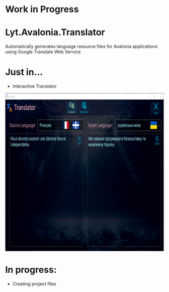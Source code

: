 # Work in Progress

# Lyt.Avalonia.Translator
Automatically generates language resource files for Avalonia applications using Google Translate Web Service 

# Just in...

- Interactive Translator

<p align="left"><img src="Screenshots\InteractiveTranslator.png" height="500"/>

# In progress: 

- Creating project files 
